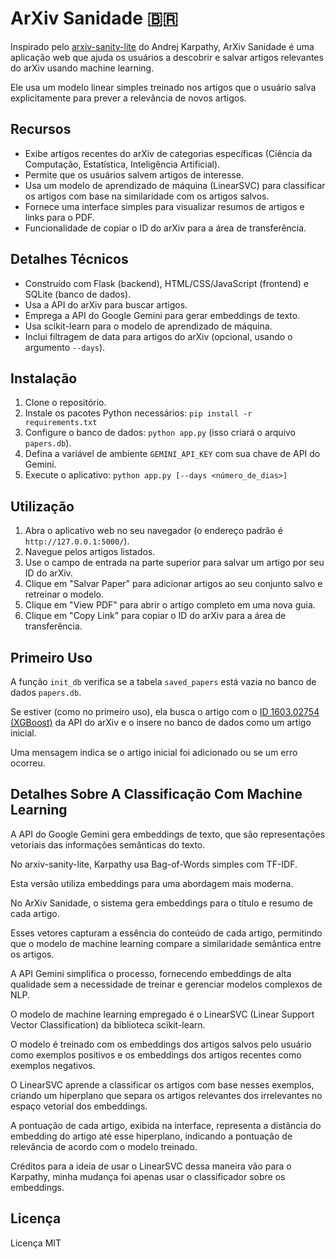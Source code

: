 # ArXiv Sanidade 🇧🇷

Inspirado pelo [arxiv-sanity-lite](https://arxiv-sanity-lite.com/) do Andrej Karpathy, ArXiv Sanidade é uma aplicação web que ajuda os usuários a descobrir e salvar artigos relevantes do arXiv usando machine learning.

Ele usa um modelo linear simples treinado nos artigos que o usuário salva explicitamente para prever a relevância de novos artigos.

## Recursos

* Exibe artigos recentes do arXiv de categorias específicas (Ciência da Computação, Estatística, Inteligência Artificial).
* Permite que os usuários salvem artigos de interesse.
* Usa um modelo de aprendizado de máquina (LinearSVC) para classificar os artigos com base na similaridade com os artigos salvos.
* Fornece uma interface simples para visualizar resumos de artigos e links para o PDF.
* Funcionalidade de copiar o ID do arXiv para a área de transferência.

## Detalhes Técnicos

* Construído com Flask (backend), HTML/CSS/JavaScript (frontend) e SQLite (banco de dados).
* Usa a API do arXiv para buscar artigos.
* Emprega a API do Google Gemini para gerar embeddings de texto.
* Usa scikit-learn para o modelo de aprendizado de máquina.
* Inclui filtragem de data para artigos do arXiv (opcional, usando o argumento `--days`).

## Instalação

1. Clone o repositório.
2. Instale os pacotes Python necessários: `pip install -r requirements.txt`
3. Configure o banco de dados: `python app.py` (isso criará o arquivo `papers.db`).
4. Defina a variável de ambiente `GEMINI_API_KEY` com sua chave de API do Gemini.
5. Execute o aplicativo: `python app.py [--days <número_de_dias>]`

## Utilização

1. Abra o aplicativo web no seu navegador (o endereço padrão é `http://127.0.0.1:5000/`).
2. Navegue pelos artigos listados.
3. Use o campo de entrada na parte superior para salvar um artigo por seu ID do arXiv.
4. Clique em "Salvar Paper" para adicionar artigos ao seu conjunto salvo e retreinar o modelo.
5. Clique em "View PDF" para abrir o artigo completo em uma nova guia.
6. Clique em "Copy Link" para copiar o ID do arXiv para a área de transferência.

## Primeiro Uso

A função `init_db` verifica se a tabela `saved_papers` está vazia no banco de dados `papers.db`.

Se estiver (como no primeiro uso), ela busca o artigo com o [ID 1603.02754 (XGBoost)](https://arxiv.org/abs/1603.02754) da API do arXiv e o insere no banco de dados como um artigo inicial.

Uma mensagem indica se o artigo inicial foi adicionado ou se um erro ocorreu.

## Detalhes Sobre A Classificação Com Machine Learning

A API do Google Gemini gera embeddings de texto, que são representações vetoriais das informações semânticas do texto.

No arxiv-sanity-lite, Karpathy usa Bag-of-Words simples com TF-IDF.

Esta versão utiliza embeddings para uma abordagem mais moderna.

No ArXiv Sanidade, o sistema gera embeddings para o título e resumo de cada artigo.

Esses vetores capturam a essência do conteúdo de cada artigo, permitindo que o modelo de machine learning compare a similaridade semântica entre os artigos. 

A API Gemini simplifica o processo, fornecendo embeddings de alta qualidade sem a necessidade de treinar e gerenciar modelos complexos de NLP.

O modelo de machine learning empregado é o LinearSVC (Linear Support Vector Classification) da biblioteca scikit-learn.

O modelo é treinado com os embeddings dos artigos salvos pelo usuário como exemplos positivos e os embeddings dos artigos recentes como exemplos negativos.

O LinearSVC aprende a classificar os artigos com base nesses exemplos, criando um hiperplano que separa os artigos relevantes dos irrelevantes no espaço vetorial dos embeddings.

A pontuação de cada artigo, exibida na interface, representa a distância do embedding do artigo até esse hiperplano, indicando a pontuação de relevância de acordo com o modelo treinado.

Créditos para a ideia de usar o LinearSVC dessa maneira vão para o Karpathy, minha mudança foi apenas usar o classificador sobre os embeddings.

## Licença

Licença MIT
